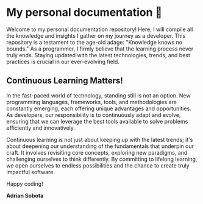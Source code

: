 # My personal documentation 🚀

Welcome to my personal documentation repository! Here, I will compile all the knowledge and insights I gather on my journey as a developer. This repository is a testament to the age-old adage: "Knowledge knows no bounds." As a programmer, I firmly believe that the learning process never truly ends. Staying updated with the latest technologies, trends, and best practices is crucial in our ever-evolving field.

## Continuous Learning Matters!

In the fast-paced world of technology, standing still is not an option. New programming languages, frameworks, tools, and methodologies are constantly emerging, each offering unique advantages and opportunities. As developers, our responsibility is to continuously adapt and evolve, ensuring that we can leverage the best tools available to solve problems efficiently and innovatively.

Continuous learning is not just about keeping up with the latest trends; it's about deepening our understanding of the fundamentals that underpin our craft. It involves revisiting core concepts, exploring new paradigms, and challenging ourselves to think differently. By committing to lifelong learning, we open ourselves to endless possibilities and the chance to create truly impactful software.

Happy coding!

**Adrian Sobota**
